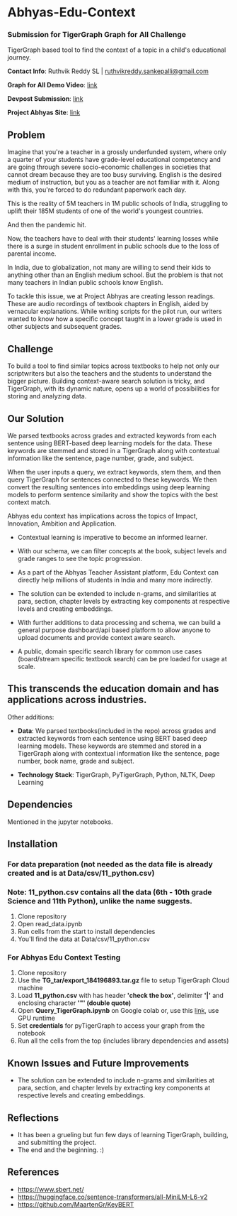 # Abhyas-Edu-Context
### Submission for TigerGraph Graph for All Challenge
TigerGraph based tool to find the context of a topic in a child's educational journey.

**Contact Info**: Ruthvik Reddy SL | ruthvikreddy.sankepalli@gmail.com

**Graph for All Demo Video**: [link](https://www.youtube.com/watch?v=YYeh53WhcCk) 

**Devpost Submission**: [link](https://devpost.com/software/abhyas-edu-context)
 
**Project Abhyas Site**: [link](www.tinyuel.com/Project-Abhyas)

<!-- **Problem Statement addressed (or explain your own):**
 -->
## Problem
Imagine that you're a teacher in a grossly underfunded system, where only a quarter of your students have grade-level educational competency and are going through severe socio-economic challenges in societies that cannot dream because they are too busy surviving. English is the desired medium of instruction, but you as a teacher are not familiar with it. Along with this, you're forced to do redundant paperwork each day.

This is the reality of 5M teachers in 1M public schools of India, struggling to uplift their 185M students of one of the world's youngest countries.

And then the pandemic hit.

Now, the teachers have to deal with their students' learning losses while there is a surge in student enrollment in public schools due to the loss of parental income.

In India, due to globalization, not many are willing to send their kids to anything other than an English medium school. But the problem is that not many teachers in Indian public schools know English. 

To tackle this issue, we at Project Abhyas are creating lesson readings. These are audio recordings of textbook chapters in English, aided by vernacular explanations. While writing scripts for the pilot run, our writers wanted to know how a specific concept taught in a lower grade is used in other subjects and subsequent grades. 

## Challenge
To build a tool to find similar topics across textbooks to help not only our scriptwriters but also the teachers and the students to understand the bigger picture. Building context-aware search solution is tricky, and TigerGraph, with its dynamic nature, opens up a world of possibilities for storing and analyzing data.

## Our Solution 

We parsed textbooks across grades and extracted keywords from each sentence using BERT-based deep learning models for the data. These keywords are stemmed and stored in a TigerGraph along with contextual information like the sentence, page number, grade, and subject.

When the user inputs a query, we extract keywords, stem them, and then query TigerGraph for sentences connected to these keywords. We then convert the resulting sentences into embeddings using deep learning models to perform sentence similarity and show the topics with the best context match.

Abhyas edu context has implications across the topics of Impact, Innovation, Ambition and Application.			

- Contextual learning is imperative to become an informed learner.

- With our schema, we can filter concepts at the book, subject levels and grade ranges to see the topic progression.

- As a part of the Abhyas Teacher Assistant platform, Edu Context can directly help millions of students in India and many more indirectly.

- The solution can be extended to include n-grams, and similarities at para, section, chapter levels by extracting key components at respective levels and creating embeddings.

- With further additions to data processing and schema, we can build a general purpose dashboard/api based platform to allow anyone to upload documents and provide context aware search.

- A public, domain specific search library for common use cases (board/stream specific textbook search) can be pre loaded for usage at scale.

## This transcends the education domain and has applications across industries.

Other additions: 

 - **Data**: We parsed textbooks(included in the repo) across grades and extracted keywords from each sentence using BERT based deep learning models.
These keywords are stemmed and stored in a TigerGraph along with contextual information like the sentence, page number, book name, grade and subject.
 
 - **Technology Stack**: TigerGraph, PyTigerGraph, Python, NLTK, Deep Learning  
<!--  - **Visuals**: Feel free to include other images or videos to better demonstrate your work. -->

## Dependencies

Mentioned in the jupyter notebooks.

## Installation

### For data preparation (not needed as the data file is already created and is at Data/csv/11_python.csv)
### Note: 11_python.csv contains all the data (6th - 10th grade Science and 11th Python), unlike the name suggests.

1. Clone repository
2. Open read_data.ipynb
3. Run cells from the start to install dependencies
4. You'll find the data at Data/csv/11_python.csv

### For Abhyas Edu Context Testing

1. Clone repository
2. Use the **TG_tar/export_184196893.tar.gz** file to setup TigerGraph Cloud machine
3. Load **11_python.csv** with has header **'check the box'**, delimiter **'|'** and enclosing character **'"' (double quote)**
4. Open **Query_TigerGraph.ipynb** on Google colab or, use this [link](https://drive.google.com/file/d/1fewXctlNwBPGIOxLavljDw-I1OCQ9QaC/view?usp=sharing), use GPU runtime
5. Set **credentials** for pyTigerGraph to access your graph from the notebook
6. Run all the cells from the top (includes library dependencies and assets)

## Known Issues and Future Improvements

- The solution can be extended to include n-grams and similarities at para, section, and chapter levels by extracting key components at respective levels and creating embeddings.

## Reflections

- It has been a grueling but fun few days of learning TigerGraph, building, and submitting the project.
- The end and the beginning. :)

## References

- https://www.sbert.net/
- https://huggingface.co/sentence-transformers/all-MiniLM-L6-v2
- https://github.com/MaartenGr/KeyBERT
